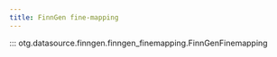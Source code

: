 ```yaml
---
title: FinnGen fine-mapping
---
```


::: otg.datasource.finngen.finngen_finemapping.FinnGenFinemapping
